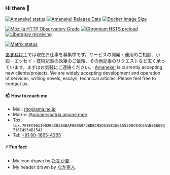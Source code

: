 ### Hi there 👋

<!--
**amane-katagiri/amane-katagiri** is a ✨ _special_ ✨ repository because its `README.md` (this file) appears on your GitHub profile.

Here are some ideas to get you started:

- 🔭 I’m currently working on ...
- 🌱 I’m currently learning ...
- 👯 I’m looking to collaborate on ...
- 🤔 I’m looking for help with ...
- 💬 Ask me about ...
- 📫 How to reach me: ...
- 😄 Pronouns: ...
- ⚡ Fun fact: ...
-->

[![Amaneke! status](https://img.shields.io/website?url=https%3A%2F%2Fama.ne.jp%2F&label=Amaneke!&style=flat&color=%23ec79c2)](https://ama.ne.jp/) [![Amaneke! Release Date](https://img.shields.io/github/release-date/amane-katagiri/amanejp-portable?display_date=published_at&style=flat&label=last%20update)](https://ama.ne.jp/) [![Docker Image Size](https://img.shields.io/docker/image-size/amane/amanejp?style=flat)](https://hub.docker.com/r/amane/amanejp)

[![Mozilla HTTP Observatory Grade](https://img.shields.io/mozilla-observatory/grade/ama.ne.jp?style=flat)](https://developer.mozilla.org/en-US/observatory/analyze?host=ama.ne.jp) [![Chromium HSTS preload](https://img.shields.io/hsts/preload/ama.ne.jp?style=flat)](https://hstspreload.org/?domain=ama.ne.jp) [![Liberapay receiving](https://img.shields.io/liberapay/receives/amane?style=flat)](https://liberapay.com/amane/)

[![Matrix status](https://status.amane.moe/api/badge/6/uptime?labelPrefix=Matrix%20&style=flat)](https://dm.amane.moe/)

[あまねけ！](https://ama.ne.jp/)では現在お仕事を募集中です。サービスの開発・運用のご相談、小説・エッセイ・技術記事の執筆のご依頼、その他記事のリクエストなど広く承っています。まずはお気軽にご連絡ください。 [Amaneke!](https://ama.ne.jp/) is currently accepting new clients/projects. We are widely accepting development and operation of services, writing novels, essays, technical articles. Please feel free to contact us.

#### 📫 How to reach me

- Mail: [rito@ama.ne.jp](mailto:rito@ama.ne.jp)
- Matrix: [@amane:matrix.amane.moe](https://dm.amane.moe/)
- Tox: `tox:7FEFC9611902B3C836ABAF08059F26DBC95D51881E61553D9C94C6A1B0C6093716E4954B1541`
- Tel: [+81 80-1665-4365](tel:+818016654365)

#### ⚡ Fun fact

- My icon drawn by [たなか麦](https://x.com/oplant).
- My header drawn by [なか憲人](https://x.com/tokuniaru).
